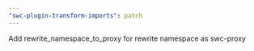 ```yaml
---
"swc-plugin-transform-imports": patch
---
```


Add rewrite_namespace_to_proxy for rewrite namespace as swc-proxy
